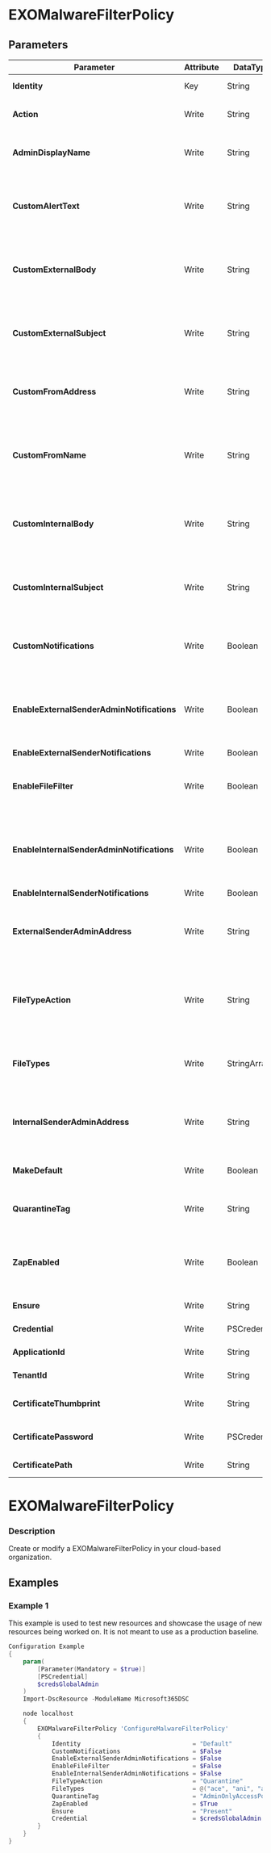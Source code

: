 ﻿# EXOMalwareFilterPolicy

## Parameters

| Parameter | Attribute | DataType | Description | Allowed Values |
| --- | --- | --- | --- | --- |
| **Identity** | Key | String | The Identity parameter specifies the MalwareFilterPolicy you want to modify. ||
| **Action** | Write | String | DEPRECATED |DeleteMessage, DeleteAttachmentAndUseDefaultAlert, DeleteAttachmentAndUseCustomAlert|
| **AdminDisplayName** | Write | String | The AdminDisplayName parameter specifies a description for the policy. If the value contains spaces, enclose the value in quotation marks. ||
| **CustomAlertText** | Write | String | The CustomAlertText parameter specifies the custom text to use in the replacement attachment named Malware Alert Text.txt. If the value contains spaces, enclose the value in quotation marks. ||
| **CustomExternalBody** | Write | String | The CustomExternalBody parameter specifies the body of the custom notification message for malware detections in messages from external senders. If the value contains spaces, enclose the value in quotation marks. ||
| **CustomExternalSubject** | Write | String | The CustomExternalSubject parameter specifies the subject of the custom notification message for malware detections in messages from external senders. If the value contains spaces, enclose the value in quotation marks. ||
| **CustomFromAddress** | Write | String | The CustomFromAddress parameter specifies the From address of the custom notification message for malware detections in messages from internal or external senders. ||
| **CustomFromName** | Write | String | The CustomFromName parameter specifies the From name of the custom notification message for malware detections in messages from internal or external senders. If the value contains spaces, enclose the value in quotation marks. ||
| **CustomInternalBody** | Write | String | The CustomInternalBody parameter specifies the body of the custom notification message for malware detections in messages from internal senders. If the value contains spaces, enclose the value in quotation marks. ||
| **CustomInternalSubject** | Write | String | The CustomInternalSubject parameter specifies the subject of the custom notification message for malware detections in messages from internal senders. If the value contains spaces, enclose the value in quotation marks. ||
| **CustomNotifications** | Write | Boolean | The CustomNotifications parameter enables or disables custom notification messages for malware detections in messages from internal or external senders. Valid values are: $true, $false. ||
| **EnableExternalSenderAdminNotifications** | Write | Boolean | The EnableExternalSenderAdminNotifications parameter enables or disables sending malware detection notification messages to an administrator for messages from external senders. Valid values are: $true, $false. ||
| **EnableExternalSenderNotifications** | Write | Boolean | DEPRECATED ||
| **EnableFileFilter** | Write | Boolean | The EnableFileFilter parameter enables or disables common attachment blocking - also known as the Common Attachment Types Filter.Valid values are: $true, $false. ||
| **EnableInternalSenderAdminNotifications** | Write | Boolean | The EnableInternalSenderAdminNotifications parameter enables or disables sending malware detection notification messages to an administrator for messages from internal senders. Valid values are: $true, $false. ||
| **EnableInternalSenderNotifications** | Write | Boolean | DEPRECATED ||
| **ExternalSenderAdminAddress** | Write | String | The ExternalSenderAdminAddress parameter specifies the email address of the administrator who will receive notification messages for malware detections in messages from external senders. ||
| **FileTypeAction** | Write | String | The FileTypeAction parameter specifies what's done to messages that contain one or more attachments where the file extension is included in the FileTypes parameter (common attachment blocking). Valid values are Quarantine and Reject. The default value is Reject. |Quarantine, Reject|
| **FileTypes** | Write | StringArray[] | The FileTypes parameter specifies the file types that are automatically blocked by common attachment blocking (also known as the Common Attachment Types Filter), regardless of content. ||
| **InternalSenderAdminAddress** | Write | String | The InternalSenderAdminAddress parameter specifies the email address of the administrator who will receive notification messages for malware detections in messages from internal senders. ||
| **MakeDefault** | Write | Boolean | MakeDefault makes this malware filter policy the default policy. Valid values are: $true, $false. ||
| **QuarantineTag** | Write | String | The QuarantineTag specifies the quarantine policy that's used on messages that are quarantined as malware. ||
| **ZapEnabled** | Write | Boolean | The ZapEnabled parameter enables or disables zero-hour auto purge (ZAP) for malware. ZAP detects malware in unread messages that have already been delivered to the user's Inbox. Valid values are: $true, $false. ||
| **Ensure** | Write | String | Specifies if this MalwareFilterPolicy should exist. |Present, Absent|
| **Credential** | Write | PSCredential | Credentials of the Exchange Global Admin ||
| **ApplicationId** | Write | String | Id of the Azure Active Directory application to authenticate with. ||
| **TenantId** | Write | String | Id of the Azure Active Directory tenant used for authentication. ||
| **CertificateThumbprint** | Write | String | Thumbprint of the Azure Active Directory application's authentication certificate to use for authentication. ||
| **CertificatePassword** | Write | PSCredential | Username can be made up to anything but password will be used for CertificatePassword ||
| **CertificatePath** | Write | String | Path to certificate used in service principal usually a PFX file. ||

# EXOMalwareFilterPolicy

### Description

Create or modify a EXOMalwareFilterPolicy in your cloud-based organization.

## Examples

### Example 1

This example is used to test new resources and showcase the usage of new resources being worked on.
It is not meant to use as a production baseline.

```powershell
Configuration Example
{
    param(
        [Parameter(Mandatory = $true)]
        [PSCredential]
        $credsGlobalAdmin
    )
    Import-DscResource -ModuleName Microsoft365DSC

    node localhost
    {
        EXOMalwareFilterPolicy 'ConfigureMalwareFilterPolicy'
        {
            Identity                               = "Default"
            CustomNotifications                    = $False
            EnableExternalSenderAdminNotifications = $False
            EnableFileFilter                       = $False
            EnableInternalSenderAdminNotifications = $False
            FileTypeAction                         = "Quarantine"
            FileTypes                              = @("ace", "ani", "app", "cab", "docm", "exe", "iso", "jar", "jnlp", "reg", "scr", "vbe", "vbs")
            QuarantineTag                          = "AdminOnlyAccessPolicy"
            ZapEnabled                             = $True
            Ensure                                 = "Present"
            Credential                             = $credsGlobalAdmin
        }
    }
}
```

